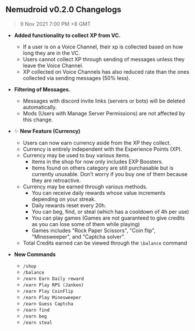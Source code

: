 ## Nemudroid v0.2.0 Changelogs
> 9 Nov 2021 7:00 PM +8 GMT


- **Added functionality to collect XP from VC.**
  - If a user is on a Voice Channel, their xp is collected based on how long they are in the VC.
  - Users cannot collect XP through sending of messages unless they leave the Voice Channel.
  - XP collected on Voice Channels has also reduced rate than the ones collected via sending messages (50% less).

- **Filtering of Messages.**
  - Messages with discord invite links (servers or bots) will be deleted automatically.
  - Mods (Users with Manage Server Permissions) are not affected by this change.

- ✨ **New Feature (Currency)**
  - Users can now earn currency aside from the XP they collect.
  - Currency is entirely independent with the Experience Points (XP).
  - Currency may be used to buy various items.
    - Items in the shop for now only includes EXP Boosters.
    - Items found on others category are still purchasable but is currently unusable. Don't worry if you buy one of them because they are retroactive.
  - Currency may be earned through various methods.
    - You can receive daily rewards whose value increments depending on your streak.
    - Daily rewards reset every 20h.
    - You can beg, find, or steal (which has a cooldown of 4h per use)
    - You can play games (Games are not guaranteed to give credits as you can lose some of them while playing)
    - Games includes "Rock Paper Scissors", "Coin flip", "Minesweeper", and "Captcha solver".
  - Total Credits earned can be viewed through the `\balance` command

- **New Commands**
  - `/shop`
  - `/balance`
  - `/earn Earn Daily reward`
  - `/earn Play RPS (Janken)`
  - `/earn Play CoinFlip`
  - `/earn Play Minesweeper`
  - `/earn Guess Captcha`
  - `/earn find`
  - `/earn beg`
  - `/earn steal`
